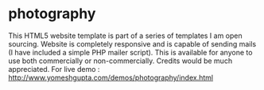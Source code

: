 # photography
This HTML5 website template is part of a series of templates I am open sourcing. Website is completely responsive and is capable of sending mails (I have included a simple PHP mailer script). This is available for anyone to use both commercially or non-commercially. Credits would be much appreciated. For live demo : http://www.yomeshgupta.com/demos/photography/index.html
